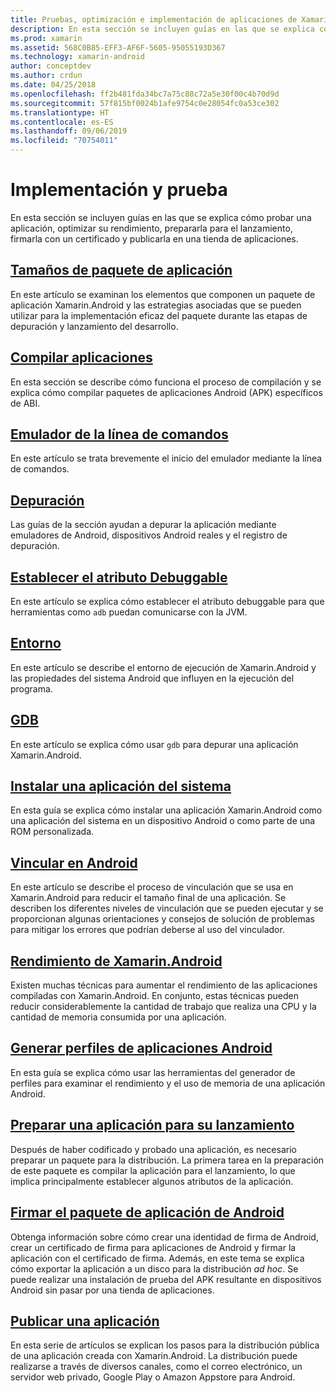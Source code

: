 ```yaml
---
title: Pruebas, optimización e implementación de aplicaciones de Xamarin.Android
description: En esta sección se incluyen guías en las que se explica cómo probar una aplicación, optimizar su rendimiento, prepararla para el lanzamiento, firmarla con un certificado y publicarla en una tienda de aplicaciones.
ms.prod: xamarin
ms.assetid: 568C0B85-EFF3-AF6F-5605-95055193D367
ms.technology: xamarin-android
author: conceptdev
ms.author: crdun
ms.date: 04/25/2018
ms.openlocfilehash: ff2b481fda34bc7a75c88c72a5e30f00c4b70d9d
ms.sourcegitcommit: 57f815bf0024b1afe9754c0e28054fc0a53ce302
ms.translationtype: HT
ms.contentlocale: es-ES
ms.lasthandoff: 09/06/2019
ms.locfileid: "70754011"
---
```

# <a name="deployment-and-testing"></a>Implementación y prueba

En esta sección se incluyen guías en las que se explica cómo probar una aplicación, optimizar su rendimiento, prepararla para el lanzamiento, firmarla con un certificado y publicarla en una tienda de aplicaciones.

## <a name="application-package-sizesapp-package-sizemd"></a>[Tamaños de paquete de aplicación](app-package-size.md)

En este artículo se examinan los elementos que componen un paquete de aplicación Xamarin.Android y las estrategias asociadas que se pueden utilizar para la implementación eficaz del paquete durante las etapas de depuración y lanzamiento del desarrollo.

## <a name="building-appsbuilding-appsindexmd"></a>[Compilar aplicaciones](building-apps/index.md)

En esta sección se describe cómo funciona el proceso de compilación y se explica cómo compilar paquetes de aplicaciones Android (APK) específicos de ABI.

## <a name="command-line-emulatorcommand-line-emulatormd"></a>[Emulador de la línea de comandos](command-line-emulator.md)

En este artículo se trata brevemente el inicio del emulador mediante la línea de comandos.

## <a name="debuggingandroiddeploy-testdebuggingindexmd"></a>[Depuración](~/android/deploy-test/debugging/index.md)

Las guías de la sección ayudan a depurar la aplicación mediante emuladores de Android, dispositivos Android reales y el registro de depuración.

## <a name="setting-the-debuggable-attributeandroiddeploy-testdebuggable-attributemd"></a>[Establecer el atributo Debuggable](~/android/deploy-test/debuggable-attribute.md)

En este artículo se explica cómo establecer el atributo debuggable para que herramientas como `adb` puedan comunicarse con la JVM.

## <a name="environmentenvironmentmd"></a>[Entorno](environment.md)

En este artículo se describe el entorno de ejecución de Xamarin.Android y las propiedades del sistema Android que influyen en la ejecución del programa.

## <a name="gdbgdbmd"></a>[GDB](gdb.md)

En este artículo se explica cómo usar `gdb` para depurar una aplicación Xamarin.Android.

## <a name="installing-a-system-appinstall-system-appmd"></a>[Instalar una aplicación del sistema](install-system-app.md)

En esta guía se explica cómo instalar una aplicación Xamarin.Android como una aplicación del sistema en un dispositivo Android o como parte de una ROM personalizada.

## <a name="linking-on-androidlinkermd"></a>[Vincular en Android](linker.md)

En este artículo se describe el proceso de vinculación que se usa en Xamarin.Android para reducir el tamaño final de una aplicación. Se describen los diferentes niveles de vinculación que se pueden ejecutar y se proporcionan algunas orientaciones y consejos de solución de problemas para mitigar los errores que podrían deberse al uso del vinculador.

## <a name="xamarinandroid-performanceandroiddeploy-testperformancemd"></a>[Rendimiento de Xamarin.Android](~/android/deploy-test/performance.md)

Existen muchas técnicas para aumentar el rendimiento de las aplicaciones compiladas con Xamarin.Android. En conjunto, estas técnicas pueden reducir considerablemente la cantidad de trabajo que realiza una CPU y la cantidad de memoria consumida por una aplicación.

## <a name="profiling-android-appsandroiddeploy-testprofilingmd"></a>[Generar perfiles de aplicaciones Android](~/android/deploy-test/profiling.md)

En esta guía se explica cómo usar las herramientas del generador de perfiles para examinar el rendimiento y el uso de memoria de una aplicación Android.

## <a name="preparing-an-application-for-releaseandroiddeploy-testrelease-prepindexmd"></a>[Preparar una aplicación para su lanzamiento](~/android/deploy-test/release-prep/index.md)

Después de haber codificado y probado una aplicación, es necesario preparar un paquete para la distribución. La primera tarea en la preparación de este paquete es compilar la aplicación para el lanzamiento, lo que implica principalmente establecer algunos atributos de la aplicación.

## <a name="signing-the-android-application-packageandroiddeploy-testsigningindexmd"></a>[Firmar el paquete de aplicación de Android](~/android/deploy-test/signing/index.md)

Obtenga información sobre cómo crear una identidad de firma de Android, crear un certificado de firma para aplicaciones de Android y firmar la aplicación con el certificado de firma. Además, en este tema se explica cómo exportar la aplicación a un disco para la distribución *ad hoc*. Se puede realizar una instalación de prueba del APK resultante en dispositivos Android sin pasar por una tienda de aplicaciones.

## <a name="publishing-an-applicationandroiddeploy-testpublishingindexmd"></a>[Publicar una aplicación](~/android/deploy-test/publishing/index.md)

En esta serie de artículos se explican los pasos para la distribución pública de una aplicación creada con Xamarin.Android. La distribución puede realizarse a través de diversos canales, como el correo electrónico, un servidor web privado, Google Play o Amazon Appstore para Android.

